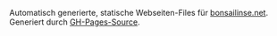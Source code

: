Automatisch generierte, statische Webseiten-Files für [bonsailinse.net](https://bonsailinse.net). Generiert durch [GH-Pages-Source](https://github.com/Bonsailinse/GH-Pages-Source). 
